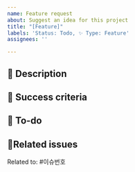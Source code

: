 ```yaml
---
name: Feature request
about: Suggest an idea for this project
title: "[Feature]"
labels: 'Status: Todo, ✨ Type: Feature'
assignees: ''

---
```


## 📜 Description
<!-- 추가할 기능에 대해 설명해주세요 -->

## 🌈 Success criteria
<!-- 이슈 완료 조건을 작성해주세요.  -->

## 👷 To-do
<!-- 이 기능이 구현되기 위한 구체적인 요구 사항을 작성해주세요 (체크박스 : - [ ]) -->

##  🔗Related issues
<!-- 이 이슈와 연관된 다른 이슈가 있다면 링크해주세요 -->
Related to: #이슈번호
